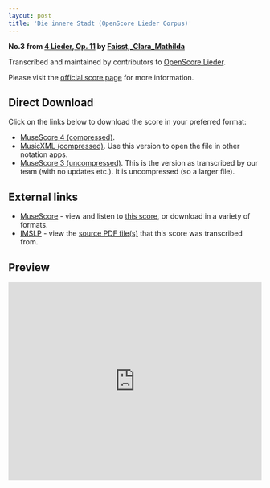 ```yaml
---
layout: post
title: 'Die innere Stadt (OpenScore Lieder Corpus)'
---
```


__No.3 from [4 Lieder, Op. 11](https://fourscoreandmore.org/OpenScore/Faisst%2C_Clara_Mathilda/4_Lieder%2C_Op._11/) by [Faisst,_Clara_Mathilda](https://fourscoreandmore.org/OpenScore/Faisst%2C_Clara_Mathilda)__

Transcribed and maintained by contributors to [OpenScore Lieder].

Please visit the [official score page] for more information.

[official score page]: https://musescore.com/openscore-lieder-corpus/scores/6259106
[OpenScore Lieder]: https://musescore.com/openscore-lieder-corpus

## Direct Download

Click on the links below to download the score in your preferred format:
- [MuseScore 4 (compressed)](https://fourscoreandmore.org/OpenScore/Faisst%2C_Clara_Mathilda/4_Lieder%2C_Op._11/3_Die_innere_Stadt.mscz).
- [MusicXML (compressed)](https://fourscoreandmore.org/OpenScore/Faisst%2C_Clara_Mathilda/4_Lieder%2C_Op._11/3_Die_innere_Stadt.mxl). Use this version to open the file in other notation apps.
- [MuseScore 3 (uncompressed)](https://raw.githubusercontent.com/OpenScore/Lieder/refs/heads/main/scores/Faisst%2C_Clara_Mathilda/4_Lieder%2C_Op._11/3_Die_innere_Stadt/lc6259106.mscx). This is the version as transcribed by our team (with no updates etc.). It is uncompressed (so a larger file).

## External links

- [MuseScore] - view and listen to [this score][MuseScore], or download in a variety of formats.
- [IMSLP] - view the [source PDF file(s)][IMSLP] that this score was transcribed from.

[MuseScore]: https://musescore.com/score/6259106
[IMSLP]: https://imslp.org/wiki/Special:ReverseLookup/622104

## Preview

<iframe width="100%" height="394" src="https://musescore.com/openscore-lieder-corpus/scores/6259106/embed" frameborder="0" allowfullscreen allow="autoplay; fullscreen"></iframe>
